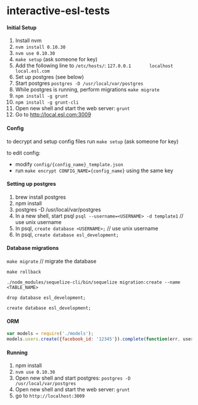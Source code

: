 interactive-esl-tests
=====================

#### Initial Setup

1. Install nvm
2. `nvm install 0.10.30`
3. `nvm use 0.10.30`
4. `make setup` (ask someone for key)
5. Add the following line to `/etc/hosts/`: `127.0.0.1       localhost       local.esl.com`
6. Set up postgres (see below)
7. Start postgres `postgres -D /usr/local/var/postgres`
8. While postgres is running, perform migrations `make migrate`
9. `npm install -g grunt`
10. `npm install -g grunt-cli`
11. Open new shell and start the web server: `grunt`
12. Go to http://local.esl.com:3009

#### Config
to decrypt and setup config files run `make setup` (ask someone for key)

to edit config:
* modify `config/{config_name}_template.json`
* run `make encrypt CONFIG_NAME={config_name}` using the same key

#### Setting up postgres
1. brew install postgres
2. npm install
3. postgres -D /usr/local/var/postgres
4. In a new shell, start psql `psql --username=<USERNAME> -d template1` // use unix username
5. In psql, `create database <USERNAME>;` // use unix username
6. In psql, `create database esl_development;`

#### Database migrations
`make migrate` // migrate the database

`make rollback`

`./node_modules/sequelize-cli/bin/sequelize migration:create --name <TABLE_NAME>`

`drop database esl_development;`

`create database esl_development;`

#### ORM
```javascript
var models = require('./models');
models.users.create({facebook_id: '12345'}).complete(function(err, user) { ... });
```

#### Running
1. npm install
2. `nvm use 0.10.30`
3. Open new shell and start postgres: `postgres -D /usr/local/var/postgres`
4. Open new shell and start the web server: `grunt`
5. go to `http://localhost:3009`
